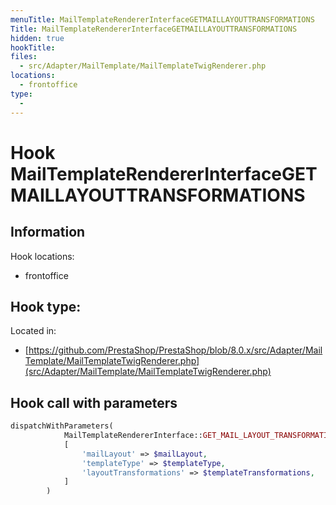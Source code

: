 ```yaml
---
menuTitle: MailTemplateRendererInterfaceGETMAILLAYOUTTRANSFORMATIONS
Title: MailTemplateRendererInterfaceGETMAILLAYOUTTRANSFORMATIONS
hidden: true
hookTitle: 
files:
  - src/Adapter/MailTemplate/MailTemplateTwigRenderer.php
locations:
  - frontoffice
type:
  - 
---
```


# Hook MailTemplateRendererInterfaceGETMAILLAYOUTTRANSFORMATIONS

## Information

Hook locations: 
  - frontoffice

Hook type: 
  - 

Located in: 
  - [https://github.com/PrestaShop/PrestaShop/blob/8.0.x/src/Adapter/MailTemplate/MailTemplateTwigRenderer.php](src/Adapter/MailTemplate/MailTemplateTwigRenderer.php)

## Hook call with parameters

```php
dispatchWithParameters(
            MailTemplateRendererInterface::GET_MAIL_LAYOUT_TRANSFORMATIONS,
            [
                'mailLayout' => $mailLayout,
                'templateType' => $templateType,
                'layoutTransformations' => $templateTransformations,
            ]
        )
```